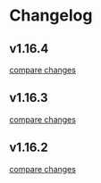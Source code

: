 # Changelog


## v1.16.4

[compare changes](https://undefined/undefined/compare/v1.16.3...v1.16.4)

## v1.16.3

[compare changes](https://undefined/undefined/compare/v1.16.2...v1.16.3)

## v1.16.2

[compare changes](https://undefined/undefined/compare/1.16.1...v1.16.2)

